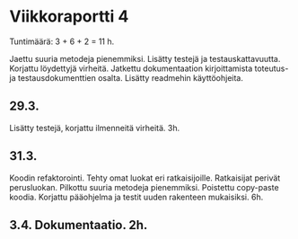 # Viikkoraportti 4

Tuntimäärä: 3 + 6 + 2 = 11 h.

Jaettu suuria metodeja pienemmiksi. Lisätty testejä ja testauskattavuutta. Korjattu löydettyjä virheitä. Jatkettu dokumentaation kirjoittamista toteutus- ja testausdokumenttien osalta. Lisätty readmehin käyttöohjeita. 


## 29.3.

Lisätty testejä, korjattu ilmenneitä virheitä. 3h.

## 31.3.

Koodin refaktorointi. Tehty omat luokat eri ratkaisijoille. Ratkaisijat perivät perusluokan. Pilkottu suuria metodeja pienemmiksi. Poistettu copy-paste koodia. Korjattu pääohjelma ja testit uuden rakenteen mukaisiksi. 6h.

## 3.4. Dokumentaatio. 2h.